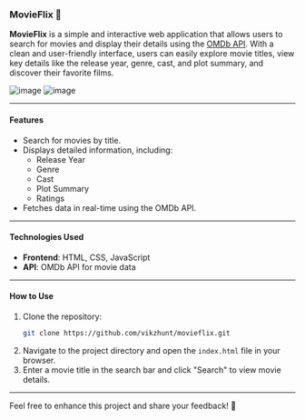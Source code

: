 ### MovieFlix 🎥

**MovieFlix** is a simple and interactive web application that allows users to search for movies and display their details using the [OMDb API](https://www.omdbapi.com/). 
With a clean and user-friendly interface, users can easily explore movie titles, view key details like the release year, genre, cast, and plot summary, and discover their favorite films.

![image](https://github.com/user-attachments/assets/c3d982b5-a922-49f0-930e-a2026f4c3cf4)
![image](https://github.com/user-attachments/assets/6668355d-abeb-454c-a16c-70265ed3bf08)

---

#### **Features**
- Search for movies by title.
- Displays detailed information, including:
  - Release Year
  - Genre
  - Cast
  - Plot Summary
  - Ratings
- Fetches data in real-time using the OMDb API.

---

#### **Technologies Used**
- **Frontend**: HTML, CSS, JavaScript
- **API**: OMDb API for movie data

---

#### **How to Use**
1. Clone the repository:
   ```bash
   git clone https://github.com/vikzhunt/movieflix.git
   ```
2. Navigate to the project directory and open the `index.html` file in your browser.
3. Enter a movie title in the search bar and click "Search" to view movie details.

---

Feel free to enhance this project and share your feedback! 🌟
